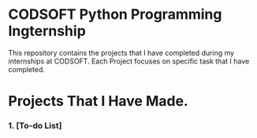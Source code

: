 # CODSOFT Python Programming Ingternship
This repository contains the projects that I have completed during my internships at CODSOFT. Each Project focuses on specific task that I have completed.

# Projects That I Have Made.
### 1. [To-do List]
